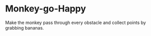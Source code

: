 # Monkey-go-Happy
Make the monkey pass through every obstacle and collect points by grabbing bananas.
